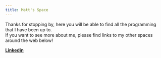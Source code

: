 ```yaml
---
title: Matt's Space
---
```



<Welcome>

 Thanks for stopping by, here you will be able to find all the programming that I have been up to.  
 If you want to see more about me, please find links to my other spaces around the web below!  
   
 **[Linkedin](https://www.linkedin.com/in/matthewjkay/)**